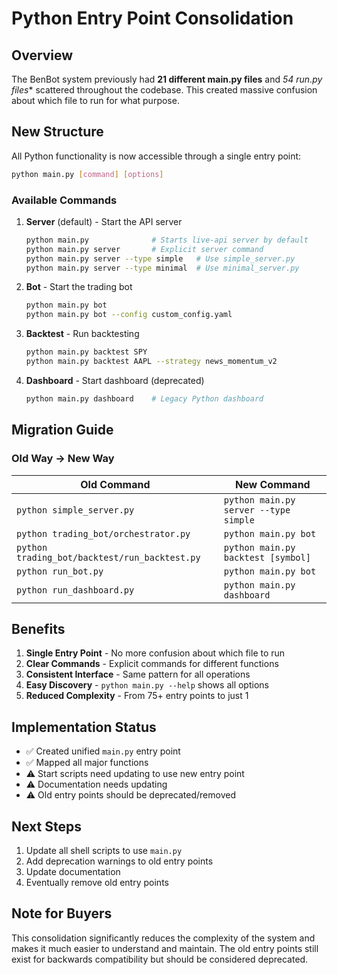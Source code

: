 # Python Entry Point Consolidation

## Overview

The BenBot system previously had **21 different main.py files** and **54 run*.py files** scattered throughout the codebase. This created massive confusion about which file to run for what purpose.

## New Structure

All Python functionality is now accessible through a single entry point:

```bash
python main.py [command] [options]
```

### Available Commands

1. **Server** (default) - Start the API server
   ```bash
   python main.py              # Starts live-api server by default
   python main.py server       # Explicit server command
   python main.py server --type simple   # Use simple_server.py
   python main.py server --type minimal  # Use minimal_server.py
   ```

2. **Bot** - Start the trading bot
   ```bash
   python main.py bot
   python main.py bot --config custom_config.yaml
   ```

3. **Backtest** - Run backtesting
   ```bash
   python main.py backtest SPY
   python main.py backtest AAPL --strategy news_momentum_v2
   ```

4. **Dashboard** - Start dashboard (deprecated)
   ```bash
   python main.py dashboard    # Legacy Python dashboard
   ```

## Migration Guide

### Old Way → New Way

| Old Command | New Command |
|-------------|-------------|
| `python simple_server.py` | `python main.py server --type simple` |
| `python trading_bot/orchestrator.py` | `python main.py bot` |
| `python trading_bot/backtest/run_backtest.py` | `python main.py backtest [symbol]` |
| `python run_bot.py` | `python main.py bot` |
| `python run_dashboard.py` | `python main.py dashboard` |

## Benefits

1. **Single Entry Point** - No more confusion about which file to run
2. **Clear Commands** - Explicit commands for different functions
3. **Consistent Interface** - Same pattern for all operations
4. **Easy Discovery** - `python main.py --help` shows all options
5. **Reduced Complexity** - From 75+ entry points to just 1

## Implementation Status

- ✅ Created unified `main.py` entry point
- ✅ Mapped all major functions
- ⚠️  Start scripts need updating to use new entry point
- ⚠️  Documentation needs updating
- ⚠️  Old entry points should be deprecated/removed

## Next Steps

1. Update all shell scripts to use `main.py`
2. Add deprecation warnings to old entry points
3. Update documentation
4. Eventually remove old entry points

## Note for Buyers

This consolidation significantly reduces the complexity of the system and makes it much easier to understand and maintain. The old entry points still exist for backwards compatibility but should be considered deprecated.
